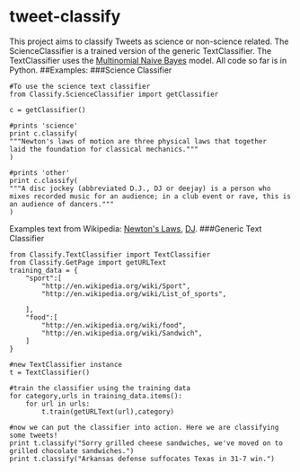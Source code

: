 tweet-classify
==============
This project aims to classify Tweets as science or non-science related.
The ScienceClassifier is a trained version of the generic TextClassifier.
The TextClassifier uses the [Multinomial Naive Bayes](http://en.wikipedia.org/wiki/Naive_Bayes_classifier#Multinomial_naive_Bayes) model.
All code so far is in Python.
##Examples:
###Science Classifier
```
#To use the science text classifier
from Classify.ScienceClassifier import getClassifier

c = getClassifier()

#prints 'science'
print c.classify(
"""Newton's laws of motion are three physical laws that together
laid the foundation for classical mechanics."""
)

#prints 'other'
print c.classify(
"""A disc jockey (abbreviated D.J., DJ or deejay) is a person who mixes recorded music for an audience; in a club event or rave, this is an audience of dancers."""
)
```
Examples text from Wikipedia: [Newton's Laws](http://en.wikipedia.org/wiki/Newton%27s_laws_of_motion), [DJ](http://en.wikipedia.org/wiki/Disc_jockey).
###Generic Text Classifier
```
from Classify.TextClassifier import TextClassifier
from Classify.GetPage import getURLText
training_data = {
	"sport":[
		"http://en.wikipedia.org/wiki/Sport",
		"http://en.wikipedia.org/wiki/List_of_sports",
		
	],
	"food":[
		"http://en.wikipedia.org/wiki/food",
		"http://en.wikipedia.org/wiki/Sandwich",
	]
}

#new TextClassifier instance
t = TextClassifier() 

#train the classifier using the training data
for category,urls in training_data.items():
	for url in urls:
		t.train(getURLText(url),category)

#now we can put the classifier into action. Here we are classifying some tweets!
print t.classify("Sorry grilled cheese sandwiches, we've moved on to grilled chocolate sandwiches.")
print t.classify("Arkansas defense suffocates Texas in 31-7 win.")

```
